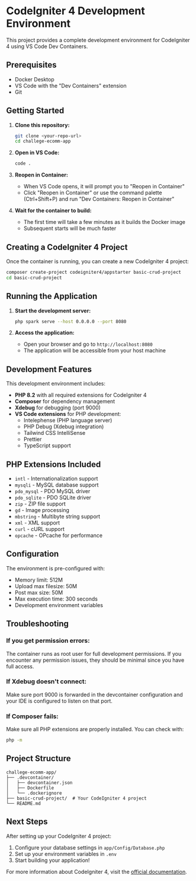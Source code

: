 # CodeIgniter 4 Development Environment

This project provides a complete development environment for CodeIgniter 4 using VS Code Dev Containers.

## Prerequisites

- Docker Desktop
- VS Code with the "Dev Containers" extension
- Git

## Getting Started

1. **Clone this repository:**
   ```bash
   git clone <your-repo-url>
   cd challege-ecomm-app
   ```

2. **Open in VS Code:**
   ```bash
   code .
   ```

3. **Reopen in Container:**
   - When VS Code opens, it will prompt you to "Reopen in Container"
   - Click "Reopen in Container" or use the command palette (Ctrl+Shift+P) and run "Dev Containers: Reopen in Container"

4. **Wait for the container to build:**
   - The first time will take a few minutes as it builds the Docker image
   - Subsequent starts will be much faster

## Creating a CodeIgniter 4 Project

Once the container is running, you can create a new CodeIgniter 4 project:

```bash
composer create-project codeigniter4/appstarter basic-crud-project
cd basic-crud-project
```

## Running the Application

1. **Start the development server:**
   ```bash
   php spark serve --host 0.0.0.0 --port 8080
   ```

2. **Access the application:**
   - Open your browser and go to `http://localhost:8080`
   - The application will be accessible from your host machine

## Development Features

This development environment includes:

- **PHP 8.2** with all required extensions for CodeIgniter 4
- **Composer** for dependency management
- **Xdebug** for debugging (port 9000)
- **VS Code extensions** for PHP development:
  - Intelephense (PHP language server)
  - PHP Debug (Xdebug integration)
  - Tailwind CSS IntelliSense
  - Prettier
  - TypeScript support

## PHP Extensions Included

- `intl` - Internationalization support
- `mysqli` - MySQL database support
- `pdo_mysql` - PDO MySQL driver
- `pdo_sqlite` - PDO SQLite driver
- `zip` - ZIP file support
- `gd` - Image processing
- `mbstring` - Multibyte string support
- `xml` - XML support
- `curl` - cURL support
- `opcache` - OPcache for performance

## Configuration

The environment is pre-configured with:

- Memory limit: 512M
- Upload max filesize: 50M
- Post max size: 50M
- Max execution time: 300 seconds
- Development environment variables

## Troubleshooting

### If you get permission errors:
The container runs as root user for full development permissions. If you encounter any permission issues, they should be minimal since you have full access.

### If Xdebug doesn't connect:
Make sure port 9000 is forwarded in the devcontainer configuration and your IDE is configured to listen on that port.

### If Composer fails:
Make sure all PHP extensions are properly installed. You can check with:
```bash
php -m
```

## Project Structure

```
challege-ecomm-app/
├── .devcontainer/
│   ├── devcontainer.json
│   ├── Dockerfile
│   └── .dockerignore
├── basic-crud-project/  # Your CodeIgniter 4 project
└── README.md
```

## Next Steps

After setting up your CodeIgniter 4 project:

1. Configure your database settings in `app/Config/Database.php`
2. Set up your environment variables in `.env`
3. Start building your application!

For more information about CodeIgniter 4, visit the [official documentation](https://codeigniter4.github.io/userguide/).

